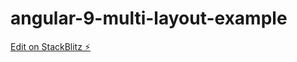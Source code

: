 # angular-9-multi-layout-example

[Edit on StackBlitz ⚡️](https://stackblitz.com/edit/angular-9-multi-layout-example)